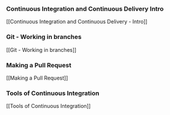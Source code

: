 
### Continuous Integration and Continuous Delivery Intro
[[Continuous Integration and Continuous Delivery - Intro]]

### Git - Working in branches
[[Git - Working in branches]]

### Making a Pull Request
[[Making a Pull Request]]

### Tools of Continuous Integration
[[Tools of Continuous Integration]]
